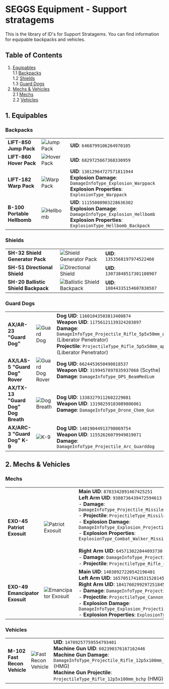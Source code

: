 # SEGGS Equipment - Support stratagems
This is the library of ID's for Support Stratagems.
You can find information for equipable backpacks and vehicles.

## Table of Contents  
1. [Equipables](#1-Equipables)  
  1.1 [Backpacks](#backpacks)  
  1.2 [Shields](#shields)  
  1.3 [Guard Dogs](#guard-dogs)  
2. [Mechs & Vehicles](#2-Mechs-&-Vehicles)  
  2.1 [Mechs](#mechs)  
  2.2 [Vehicles](#vehicles)  

## 1. Equipables  
### Backpacks  
|   |   |   |
-- | -- | :-
| **LIFT-850 Jump Pack** | ![Jump Pack](https://helldivers.wiki.gg/images/f/f5/Jump_Pack_Stratagem_Icon.png?b2b166) | **UID**: `6468799106264970105` |
| **LIFT-860 Hover Pack** | ![Hover Pack](https://helldivers.wiki.gg/images/5/5d/Hover_Pack_Stratagem_Icon.png?a00cb1) | **UID**: `6829725667368330959` |
| **LIFT-182 Warp Pack** | ![Warp Pack](https://helldivers.wiki.gg/images/2/29/LIFT-182_Warp_Pack_Stratagem_Icon.png?ea0112) | **UID**: `13012964727571811944`<br/>**Explosion Damage**: `DamageInfoType_Explosion_Warppack`<br/>**Explosion Properties**: `ExplosionType_Warppack` |
| **B-100 Portable Hellbomb** | ![Hellbomb](https://helldivers.wiki.gg/images/a/aa/Portable_Hellbomb_Stratagem_Icon.png?c9a263) | **UID**: `11155000903228636302`<br/>**Explosion Damage**: `DamageInfoType_Explosion_Hellbomb`<br/>**Explosion Properties**: `ExplosionType_Hellbomb_Backpack` |

### Shields  
|   |   |   |
-- | -- | :-
| **SH-32 Shield Generator Pack** | ![Shield Generator Pack](https://helldivers.wiki.gg/images/9/99/Shield_Generator_Pack_Stratagem_Icon.png?d35b0f) | **UID**: `1353568197974522460` |
| **SH-51 Directional Shield** | ![Directional Shield](https://helldivers.wiki.gg/images/b/b7/SH-51_Directional_Shield_Stratagem_Icon.png?4e63ec) | **UID**: `13073848517301108907` |
| **SH-20 Ballistic Shield Backpack** | ![Ballistic Shield Backpack](https://helldivers.wiki.gg/images/3/37/Ballistic_Shield_Backpack_Stratagem_Icon.png?ace094) | **UID**: `10844335154607830587` |

### Guard Dogs  
|   |   |   |
-- | -- | :-
| **AX/AR-23 "Guard Dog"** | ![Guard Dog](https://helldivers.wiki.gg/images/7/73/Guard_Dog_Stratagem_Icon.png?61d1b4) | **Dog UID**: `11601043503813400874`<br/>**Weapon UID**: `11756121139324203897`<br/>**Damage**: `DamageInfoType_Projectile_Rifle_5p5x50mm_ap` (Liberator Penetrator)<br/>**Projectile**: `ProjectileType_Rifle_5p5x50mm_ap` (Liberator Penetrator) |
| **AX/LAS-5 "Guard Dog" Rover** | ![Guard Dog Rover](https://helldivers.wiki.gg/images/6/6f/Guard_Dog_Rover_Stratagem_Icon.png?7ad22e) | **Dog UID**: `6624453650490018537`<br/>**Weapon UID**: `3199457897835937068` (Scythe)<br/>**Damage**: `DamageInfoType_DPS_BeamMedium` |
| **AX/TX-13 "Guard Dog" Dog Breath** | ![Dog Breath](https://helldivers.wiki.gg/images/2/20/Guard_Dog_Dog_Breath_Stratagem_Icon.png?9e6385) | **Dog UID**: `13383279112602229081`<br/>**Weapon UID**: `13198259103089806061`<br/>**Damage**: `DamageInfoType_Drone_Chem_Gun` |
| **AX/ARC-3 "Guard Dog" K-9** | ![K-9](https://helldivers.wiki.gg/images/c/ca/AX_ARC-3_%22Guard_Dog%22_K-9_Stratagem_Icon.png?8ac008) | **Dog UID**: `14019044913798069754`<br/>**Weapon UID**: `11552626079949819071`<br/>**Damage**: `DamageInfoType_Projectile_Arc_Guarddog` |

## 2. Mechs & Vehicles  
### Mechs  
|   |   |   |
-- | -- | :-
| **EXO-45 Patriot Exosuit** | ![Patriot Exosuit](https://helldivers.wiki.gg/images/3/30/EXO-45_Patriot_Exosuit_Stratagem_Icon.png?64a72f) | **Main UID**: `8783342891467425251`<br/>**Left Arm UID**: `9388736439472594613`<br/>- **Damage**: `DamageInfoType_Projectile_Missile_Combat_Walker`<br/>- **Projectile**: `ProjectileType_Missile_Combat_Walker`<br/>- **Explosion Damage**: `DamageInfoType_Explosion_Projectile_Missile_CombatWalker`<br/>- **Explosion Properties**: `ExplosionType_Combat_Walker_Missile`<br/><br/>**Right Arm UID**: `645713022044093730`<br/>- **Damage**: `DamageInfoType_Projectile_Rifle_8x60mm_fmj`<br/>- **Projectile**: `ProjectileType_Rifle_8x60mm_fmj` |
| **EXO-49 Emancipator Exosuit** | ![Emancipator Exosuit](https://helldivers.wiki.gg/images/8/82/EXO-49_Emancipator_Exosuit_Stratagem_Icon.png?6f2e3c) | **Main UID**: `14038927220542196401`<br/>**Left Arm UID**: `16570517418531528145`<br/>**Right Arm UID**: `18417602992972518459`<br/>- **Damage**: `DamageInfoType_Projectile_Cannon_30mm_APHE`<br/>- **Projectile**: `ProjectileType_Cannon_30mm_APHE`<br/>- **Explosion Damage**: `DamageInfoType_Explosion_Projectile_Cannon_30mm_APHE`<br/>- **Explosion Properties**: `ExplosionType_APHE_30mm` |

### Vehicles  
|   |   |   |
-- | -- | :-
| **M-102 Fast Recon Vehicle** | ![Fast Recon Vehicle](https://helldivers.wiki.gg/images/0/00/M-102_Fast_Recon_Vehicle_Stratagem_Icon.png?8cb2ad) | **UID**: `14709257759554793401`<br/>**Machine Gun UID**: `602390376167162446`<br/>**Machine Gun Damage**: `DamageInfoType_Projectile_Rifle_12p5x100mm_bchp` (HMG)<br/>**Machine Gun Projectile**: `ProjectileType_Rifle_12p5x100mm_bchp` (HMG) |








